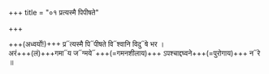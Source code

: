 +++
title = "०१ प्रत्यस्मै पिपीषते"

+++

+++(अध्वर्यो!)+++ प्र᳓त्यस्मै पि᳓पीषते वि᳓श्वानि विदु᳓षे भर ।  
अरं+++(लं)+++गमा᳓य ज᳓ग्मये᳓+++(=गमनशीलाय)+++  ऽपश्चाद्दघ्वने+++(=पुरोगाय)+++ न᳓रे ॥  
